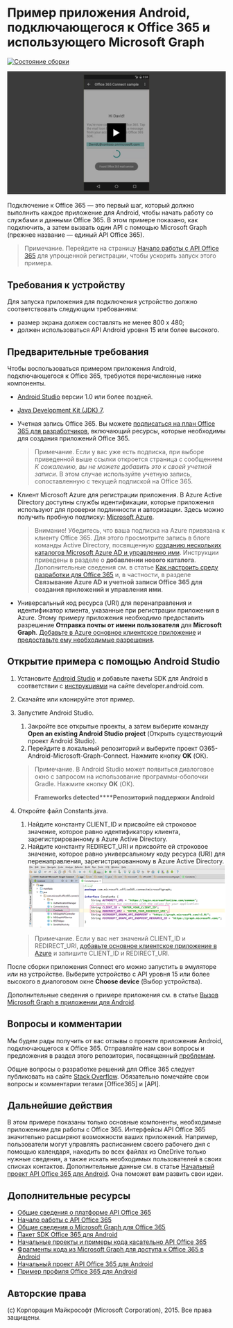 # Пример приложения Android, подключающегося к Office 365 и использующего Microsoft Graph

[ ![Состояние сборки](https://travis-ci.org/OfficeDev/O365-Android-Microsoft-Graph-Connect.svg?branch=master)](https://travis-ci.org/OfficeDev/O365-Android-Microsoft-Graph-Connect)

[ ![Пример приложения, подключающегося к Office 365](../readme-images/O365-Android-Connect-video_play_icon.png)](https://www.youtube.com/watch?v=3IQIDFrqhY4 "Щелкните, чтобы просмотреть этот пример в действии")

Подключение к Office 365 — это первый шаг, который должно выполнить каждое приложение для Android, чтобы начать работу со службами и данными Office 365. В этом примере показано, как подключить, а затем вызвать один API с помощью Microsoft Graph (прежнее название — единый API Office 365).
> Примечание. Перейдите на страницу [Начало работы с API Office 365](http://dev.office.com/getting-started/office365apis?platform=option-android#setup) для упрощенной регистрации, чтобы ускорить запуск этого примера.

## Требования к устройству

Для запуска приложения для подключения устройство должно соответствовать следующим требованиям:

* размер экрана должен составлять не менее 800 x 480;
* должен использоваться API Android уровня 15 или более высокого.
 
## Предварительные требования

Чтобы воспользоваться примером приложения Android, подключающегося к Office 365, требуются перечисленные ниже компоненты.

* [Android Studio](http://developer.android.com/sdk/index.html) версии 1.0 или более поздней.
* [Java Development Kit (JDK) 7](http://www.oracle.com/technetwork/java/javase/downloads/jdk7-downloads-1880260.html).
* Учетная запись Office 365. Вы можете [подписаться на план Office 365 для разработчиков](https://portal.office.com/Signup/Signup.aspx?OfferId=6881A1CB-F4EB-4db3-9F18-388898DAF510&DL=DEVELOPERPACK&ali=1#0), включающий ресурсы, которые необходимы для создания приложений Office 365.

    > Примечание. Если у вас уже есть подписка, при выборе приведенной выше ссылки откроется страница с сообщением *К сожалению, вы не можете добавить это к своей учетной записи*. В этом случае используйте учетную запись, сопоставленную с текущей подпиской на Office 365.
* Клиент Microsoft Azure для регистрации приложения. В Azure Active Directory доступны службы идентификации, которые приложения используют для проверки подлинности и авторизации. Здесь можно получить пробную подписку: [Microsoft Azure](https://account.windowsazure.com/SignUp).

     > Внимание! Убедитесь, что ваша подписка на Azure привязана к клиенту Office 365. Для этого просмотрите запись в блоге команды Active Directory, посвященную [созданию нескольких каталогов Microsoft Azure AD и управлению ими](http://blogs.technet.com/b/ad/archive/2013/11/08/creating-and-managing-multiple-windows-azure-active-directories.aspx). Инструкции приведены в разделе о **добавлении нового каталога**. Дополнительные сведения см. в статье [Как настроить среду разработки для Office 365](https://msdn.microsoft.com/office/office365/howto/setup-development-environment#bk_CreateAzureSubscription) и, в частности, в разделе **Связывание Azure AD и учетной записи Office 365 для создания приложений и управления ими**.
      
* Универсальный код ресурса (URI) для перенаправления и идентификатор клиента, указанные при регистрации приложения в Azure. Этому примеру приложения необходимо предоставить разрешение **Отправка почты от имени пользователя** для **Microsoft Graph**. [Добавьте в Azure основное клиентское приложение](https://msdn.microsoft.com/office/office365/HowTo/add-common-consent-manually#bk_RegisterNativeApp) и [предоставьте ему необходимые разрешения](https://github.com/OfficeDev/O365-Android-Microsoft-Graph-Connect/wiki/Grant-permissions-to-the-Connect-application-in-Azure).

## Открытие примера с помощью Android Studio

1. Установите [Android Studio](http://developer.android.com/sdk/index.html) и добавьте пакеты SDK для Android в соответствии с [инструкциями](http://developer.android.com/sdk/installing/adding-packages.html) на сайте developer.android.com.
2. Скачайте или клонируйте этот пример.
3. Запустите Android Studio.
	1. Закройте все открытые проекты, а затем выберите команду **Open an existing Android Studio project** (Открыть существующий проект Android Studio).
	2. Перейдите в локальный репозиторий и выберите проект O365-Android-Microsoft-Graph-Connect. Нажмите кнопку **OK** (ОК).
	
	> Примечание. В Android Studio может появиться диалоговое окно с запросом на использование программы-оболочки Gradle. Нажмите кнопку **OK** (ОК).
	> 
	> **Frameworks detected****Репозиторий поддержки Android**
4. Откройте файл Constants.java.
	1. Найдите константу CLIENT_ID и присвойте ей строковое значение, которое равно идентификатору клиента, зарегистрированному в Azure Active Directory.
	2. Найдите константу REDIRECT_URI и присвойте ей строковое значение, которое равно универсальному коду ресурса (URI) для перенаправления, зарегистрированному в Azure Active Directory. ![Пример приложения, подключающегося к Office 365](../readme-images/O365-Android-Connect-Constants.png "Значения идентификатора клиента и универсального кода ресурса (URI) для перенаправления в файле Constants")

    > Примечание. Если у вас нет значений CLIENT_ID и REDIRECT_URI, [добавьте основное клиентское приложение в Azure](https://msdn.microsoft.com/ru-ru/library/azure/dn132599.aspx#BKMK_Adding) и запишите CLIENT_ID и REDIRECT_URI.

После сборки приложения Connect его можно запустить в эмуляторе или на устройстве. Выберите устройство с API уровня 15 или более высокого в диалоговом окне **Choose device** (Выбор устройства).

Дополнительные сведения о примере приложения см. в статье [Вызов Microsoft Graph в приложении для Android](https://graph.microsoft.io/ru-ru/docs/platform/android).

## Вопросы и комментарии

Мы будем рады получить от вас отзывы о проекте приложения Android, подключающегося к Office 365. Отправляйте нам свои вопросы и предложения в раздел этого репозитория, посвященный [проблемам](https://github.com/OfficeDev/O365-Android-Microsoft-Graph-Connect/issues).

Общие вопросы о разработке решений для Office 365 следует публиковать на сайте [Stack Overflow](http://stackoverflow.com/questions/tagged/Office365+API). Обязательно помечайте свои вопросы и комментарии тегами [Office365] и [API].

## Дальнейшие действия

В этом примере показаны только основные компоненты, необходимые приложениям для работы с Office 365. Интерфейсы API Office 365 значительно расширяют возможности ваших приложений. Например, пользователи могут управлять расписанием своего рабочего дня с помощью календаря, находить во всех файлах из OneDrive только нужные сведения, а также искать необходимых пользователей в своих списках контактов. Дополнительные данные см. в статье [Начальный проект API Office 365 для Android](https://github.com/officedev/O365-Android-Start/). Она поможет вам развить свои идеи.
  
## Дополнительные ресурсы

* [Общие сведения о платформе API Office 365](https://msdn.microsoft.com/office/office365/howto/platform-development-overview)
* [Начало работы с API Office 365](http://dev.office.com/getting-started/office365apis)
* [Общие сведения о Microsoft Graph для Office 365](http://graph.microsoft.io)
* [Пакет SDK Office 365 для Android](https://github.com/OfficeDev/Office-365-SDK-for-Android)
* [Начальные проекты и примеры кода касательно API Office 365](https://msdn.microsoft.com/office/office365/howto/starter-projects-and-code-samples)
* [Фрагменты кода из Microsoft Graph для доступа к Office 365 в Android](https://github.com/OfficeDev/O365-Android-Microsoft-Graph-Snippets)
* [Начальный проект API Office 365 для Android](https://github.com/OfficeDev/O365-Android-Start)
* [Пример профиля Office 365 для Android](https://github.com/OfficeDev/O365-Android-Profile)


## Авторские права
(c) Корпорация Майкрософт (Microsoft Corporation), 2015. Все права защищены.
